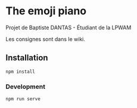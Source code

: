 # The emoji piano

Projet de Baptiste DANTAS - Étudiant de la LPWAM

Les consignes sont dans le wiki.


## Installation
```
npm install
```

### Development
```
npm run serve
```
